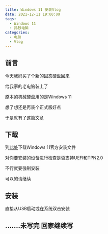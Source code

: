 ```yaml
---
title: Windows 11 安装Vlog
date: 2021-12-11 19:00:00
tags:
  - Windows 11
  - 捣鼓电脑
categories:
  - 电脑
  - Vlog
---
```

## 前言

今天我妈买了个新的固态硬盘回来

给我家的老电脑装上了

原本的机械硬盘用的是Windows 11

想了想还是再装个正式版好点

于是就有了这篇文章

## 下载

到[此处](https://www.microsoft.com/zh-cn/software-download/windows11)下载Windows 11官方安装文件

对你要安装的设备进行检查是否支持UEFI和TPN2.0

不行就要强制安装

可以的请继续

## 安装

直接从USB启动或在系统双击安装

## .......未写完 回家继续写